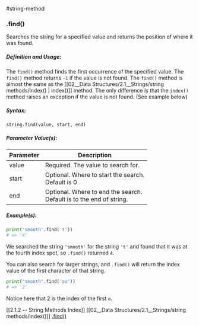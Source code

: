 #string-method 
### .find()
Searches the string for a specified value and returns the position of where it was found.

##### Definition and Usage:
The `find()` method finds the first occurrence of the specified value.
The `find()` method returns `-1` if the value is not found.
The `find()` method is almost the same as the [[02__Data Structures/2.1__Strings/string methods/index() | index()]] method.
The only difference is that the `index()` method raises an exception if the value is not found. (See example below) <br>

##### Syntax:
 `string.find(value, start, end)`

##### Parameter Value(s):
| Parameter | Description                                                              |
| --------- | ------------------------------------------------------------------------ |
| value     | Required. The value to search for.                                       |
| start     | Optional. Where to start the search. <br> Default is 0                   |
| end       | Optional. Where to end the search. <br> Default is to the end of string. | 

##### Example(s):
```py
print('smooth'.find('t'))
# => '4'
```

We searched the string `'smooth'` for the string `'t'` and found that it was at the fourth index spot, so `.find()` returned `4`.

You can also search for larger strings, and `.find()` will return the index value of the first character of that string.
```py
print("smooth".find('oo'))
# => '2'
```

Notice here that 2 is the index of the first `o`.


[[2.1.2 -- String Methods Index]]
[[02__Data Structures/2.1__Strings/string methods/index()]]
[.find()]((https://www.w3schools.com/python/ref_string_find.asp))